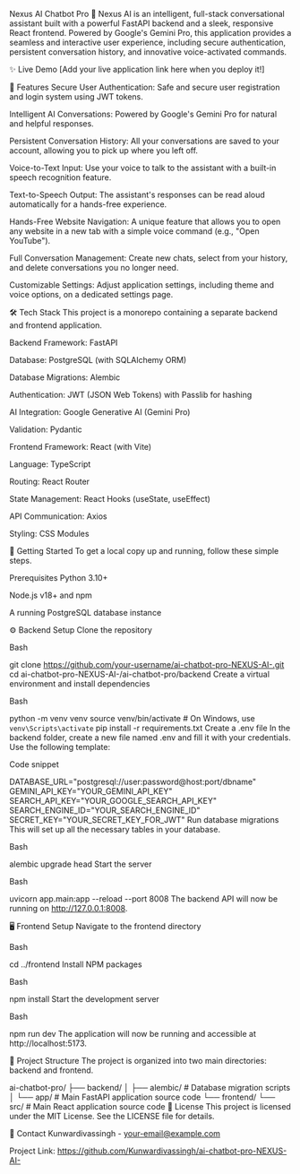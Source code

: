 Nexus AI Chatbot Pro 🤖
Nexus AI is an intelligent, full-stack conversational assistant built with a powerful FastAPI backend and a sleek, responsive React frontend. Powered by Google's Gemini Pro, this application provides a seamless and interactive user experience, including secure authentication, persistent conversation history, and innovative voice-activated commands.

✨ Live Demo
[Add your live application link here when you deploy it!]

🚀 Features
Secure User Authentication: Safe and secure user registration and login system using JWT tokens.

Intelligent AI Conversations: Powered by Google's Gemini Pro for natural and helpful responses.

Persistent Conversation History: All your conversations are saved to your account, allowing you to pick up where you left off.

Voice-to-Text Input: Use your voice to talk to the assistant with a built-in speech recognition feature.

Text-to-Speech Output: The assistant's responses can be read aloud automatically for a hands-free experience.

Hands-Free Website Navigation: A unique feature that allows you to open any website in a new tab with a simple voice command (e.g., "Open YouTube").

Full Conversation Management: Create new chats, select from your history, and delete conversations you no longer need.

Customizable Settings: Adjust application settings, including theme and voice options, on a dedicated settings page.

🛠️ Tech Stack
This project is a monorepo containing a separate backend and frontend application.

Backend
Framework: FastAPI

Database: PostgreSQL (with SQLAlchemy ORM)

Database Migrations: Alembic

Authentication: JWT (JSON Web Tokens) with Passlib for hashing

AI Integration: Google Generative AI (Gemini Pro)

Validation: Pydantic

Frontend
Framework: React (with Vite)

Language: TypeScript

Routing: React Router

State Management: React Hooks (useState, useEffect)

API Communication: Axios

Styling: CSS Modules

🏁 Getting Started
To get a local copy up and running, follow these simple steps.

Prerequisites
Python 3.10+

Node.js v18+ and npm

A running PostgreSQL database instance

⚙️ Backend Setup
Clone the repository

Bash

git clone https://github.com/your-username/ai-chatbot-pro-NEXUS-AI-.git
cd ai-chatbot-pro-NEXUS-AI-/ai-chatbot-pro/backend
Create a virtual environment and install dependencies

Bash

python -m venv venv
source venv/bin/activate  # On Windows, use `venv\Scripts\activate`
pip install -r requirements.txt
Create a .env file
In the backend folder, create a new file named .env and fill it with your credentials. Use the following template:

Code snippet

DATABASE_URL="postgresql://user:password@host:port/dbname"
GEMINI_API_KEY="YOUR_GEMINI_API_KEY"
SEARCH_API_KEY="YOUR_GOOGLE_SEARCH_API_KEY"
SEARCH_ENGINE_ID="YOUR_SEARCH_ENGINE_ID"
SECRET_KEY="YOUR_SECRET_KEY_FOR_JWT"
Run database migrations
This will set up all the necessary tables in your database.

Bash

alembic upgrade head
Start the server

Bash

uvicorn app.main:app --reload --port 8008
The backend API will now be running on http://127.0.0.1:8008.

🖥️ Frontend Setup
Navigate to the frontend directory

Bash

cd ../frontend 
Install NPM packages

Bash

npm install
Start the development server

Bash

npm run dev
The application will now be running and accessible at http://localhost:5173.

📂 Project Structure
The project is organized into two main directories: backend and frontend.

ai-chatbot-pro/
├── backend/
│   ├── alembic/        # Database migration scripts
│   └── app/            # Main FastAPI application source code
└── frontend/
    └── src/            # Main React application source code
📜 License
This project is licensed under the MIT License. See the LICENSE file for details.

📧 Contact
Kunwardivassingh - your-email@example.com

Project Link: https://github.com/Kunwardivassingh/ai-chatbot-pro-NEXUS-AI-
